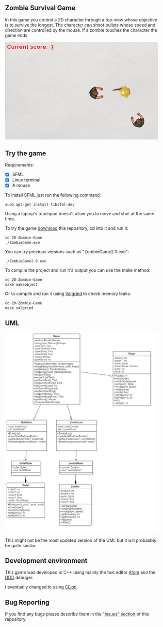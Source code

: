 ## Zombie Survival Game

In this game you control a 2D character through a top-view whose objective is to survive the longest.
The character can shoot bullets whose speed and direction are controlled by the mouse.
If a zombie touches the character the game ends.

![Screenshot](https://github.com/DuarteDx/2D-Zombie-Game/blob/master/misc/screenshot2.png)

## Try the game

Requirements:
- [X] SFML
- [X] Linux terminal
- [X] A mouse

To install SFML just run the following command:

    sudo apt-get install libsfml-dev

Using a laptop's touchpad doesn't allow you to move and shot at the same time.

To try the game [download](https://github.com/DuarteDx/2D-Zombie-Game/archive/master.zip) this repository, cd into it and run it:

    cd 2D-Zombie-Game
    ./ZombieGame.exe

You can try previous versions such as "ZombieGame2.0.exe":

    ./ZombieGame2.0.exe

To compile the project and run it's output you can use the make method:

    cd 2D-Zombie-Game
    make makeobject

Or to compile and run it using [Valgrind](http://valgrind.org/) to check memory leaks:

    cd 2D-Zombie-Game
    make valgrind

## UML

![UML](https://github.com/DuarteDx/2D-Zombie-Game/blob/master/UML/UML1.jpg)

This might not be the most updated version of the UML but it will probabbly be quite similar.

## Development environment

This game was developed in C++ using mainly the text editor [Atom](atom.io) and the [DDD](www.gnu.org/software/ddd/) debuger.

I eventually changed to using [CLion](www.jetbrains.com/clion/).

## Bug Reporting

If you find any bugs please describe them in the ["Issues" section](https://github.com/DuarteDx/2D-Zombie-Game/issues) of this repository.
